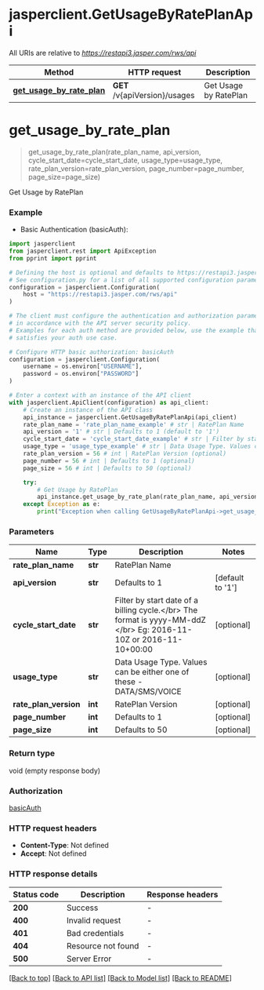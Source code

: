 # jasperclient.GetUsageByRatePlanApi

All URIs are relative to *https://restapi3.jasper.com/rws/api*

Method | HTTP request | Description
------------- | ------------- | -------------
[**get_usage_by_rate_plan**](GetUsageByRatePlanApi.md#get_usage_by_rate_plan) | **GET** /v{apiVersion}/usages | Get Usage by RatePlan


# **get_usage_by_rate_plan**
> get_usage_by_rate_plan(rate_plan_name, api_version, cycle_start_date=cycle_start_date, usage_type=usage_type, rate_plan_version=rate_plan_version, page_number=page_number, page_size=page_size)

Get Usage by RatePlan



### Example

* Basic Authentication (basicAuth):

```python
import jasperclient
from jasperclient.rest import ApiException
from pprint import pprint

# Defining the host is optional and defaults to https://restapi3.jasper.com/rws/api
# See configuration.py for a list of all supported configuration parameters.
configuration = jasperclient.Configuration(
    host = "https://restapi3.jasper.com/rws/api"
)

# The client must configure the authentication and authorization parameters
# in accordance with the API server security policy.
# Examples for each auth method are provided below, use the example that
# satisfies your auth use case.

# Configure HTTP basic authorization: basicAuth
configuration = jasperclient.Configuration(
    username = os.environ["USERNAME"],
    password = os.environ["PASSWORD"]
)

# Enter a context with an instance of the API client
with jasperclient.ApiClient(configuration) as api_client:
    # Create an instance of the API class
    api_instance = jasperclient.GetUsageByRatePlanApi(api_client)
    rate_plan_name = 'rate_plan_name_example' # str | RatePlan Name
    api_version = '1' # str | Defaults to 1 (default to '1')
    cycle_start_date = 'cycle_start_date_example' # str | Filter by start date of a billing cycle.</br> The format is yyyy-MM-ddZ </br> Eg: 2016-11-10Z or 2016-11-10+00:00 (optional)
    usage_type = 'usage_type_example' # str | Data Usage Type. Values can be either one of these - DATA/SMS/VOICE (optional)
    rate_plan_version = 56 # int | RatePlan Version (optional)
    page_number = 56 # int | Defaults to 1 (optional)
    page_size = 56 # int | Defaults to 50 (optional)

    try:
        # Get Usage by RatePlan
        api_instance.get_usage_by_rate_plan(rate_plan_name, api_version, cycle_start_date=cycle_start_date, usage_type=usage_type, rate_plan_version=rate_plan_version, page_number=page_number, page_size=page_size)
    except Exception as e:
        print("Exception when calling GetUsageByRatePlanApi->get_usage_by_rate_plan: %s\n" % e)
```



### Parameters


Name | Type | Description  | Notes
------------- | ------------- | ------------- | -------------
 **rate_plan_name** | **str**| RatePlan Name | 
 **api_version** | **str**| Defaults to 1 | [default to &#39;1&#39;]
 **cycle_start_date** | **str**| Filter by start date of a billing cycle.&lt;/br&gt; The format is yyyy-MM-ddZ &lt;/br&gt; Eg: 2016-11-10Z or 2016-11-10+00:00 | [optional] 
 **usage_type** | **str**| Data Usage Type. Values can be either one of these - DATA/SMS/VOICE | [optional] 
 **rate_plan_version** | **int**| RatePlan Version | [optional] 
 **page_number** | **int**| Defaults to 1 | [optional] 
 **page_size** | **int**| Defaults to 50 | [optional] 

### Return type

void (empty response body)

### Authorization

[basicAuth](../README.md#basicAuth)

### HTTP request headers

 - **Content-Type**: Not defined
 - **Accept**: Not defined

### HTTP response details

| Status code | Description | Response headers |
|-------------|-------------|------------------|
**200** | Success |  -  |
**400** | Invalid request |  -  |
**401** | Bad credentials |  -  |
**404** | Resource not found |  -  |
**500** | Server Error |  -  |

[[Back to top]](#) [[Back to API list]](../README.md#documentation-for-api-endpoints) [[Back to Model list]](../README.md#documentation-for-models) [[Back to README]](../README.md)

